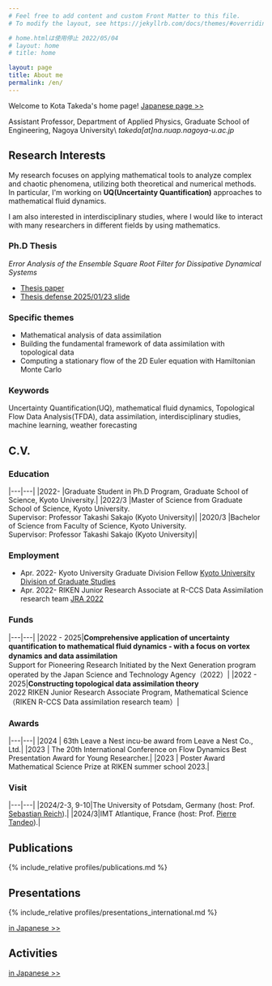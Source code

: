 ```yaml
---
# Feel free to add content and custom Front Matter to this file.
# To modify the layout, see https://jekyllrb.com/docs/themes/#overriding-theme-defaults

# home.htmlは使用停止 2022/05/04
# layout: home
# title: home

layout: page
title: About me
permalink: /en/
---
```

Welcome to Kota Takeda's home page! [Japanese page >>](/)

Assistant Professor, Department of Applied Physics, Graduate School of Engineering, Nagoya University\\
*takeda[at]na.nuap.nagoya-u.ac.jp*


## Research Interests
My research focuses on applying mathematical tools to analyze complex and chaotic phenomena, utilizing both theoretical and numerical methods.
In particular, I'm working on **UQ(Uncertainty Quantification)** approaches to mathematical fluid dynamics.

I am also interested in interdisciplinary studies, where I would like to interact with many researchers in different fields by using mathematics. 
<!-- Since I am good at constructing mathematical models and analyzing data, these skills can help to make progress on study in some fields except mathematics. -->

### Ph.D Thesis
*Error Analysis of the Ensemble Square Root Filter for Dissipative Dynamical Systems*

- [Thesis paper](/math/pdf/thesis.pdf)
- [Thesis defense 2025/01/23 slide](https://slides.com/kotatakeda/thesis-presentation)

### Specific themes
- Mathematical analysis of data assimilation
- Building the fundamental framework of data assimilation with topological data
- Computing a stationary flow of the 2D Euler equation with Hamiltonian Monte Carlo

### Keywords
Uncertainty Quantification(UQ), mathematical fluid dynamics, Topological Flow Data Analysis(TFDA), data assimilation, interdisciplinary studies, machine learning, weather forecasting

<!-- 
### Developments
[in Japanese >>](/#開発) -->


## C.V.
### Education

|---|---|
|2022- |Graduate Student in Ph.D Program, Graduate School of Science, Kyoto University.|
|2022/3 |Master of Science from Graduate School of Science, Kyoto University.<br>Supervisor: Professor Takashi Sakajo (Kyoto University)|
|2020/3 |Bachelor of Science from Faculty of Science, Kyoto University.<br>Supervisor: Professor Takashi Sakajo (Kyoto University)|

<!-- TODO -->
<!-- |2025/3 |Doctor of Science from Graduate School of Science, Kyoto University.<br>Thesis：Error Analysis of the Ensemble Square Root Filter for Dissipative Dynamical Systems<br>Supervisors: Professor Takashi Sakajo (Kyoto University), Professor Takemasa Miyoshi (Kyoto University & RIKEN), Professor Sebastian Reich (University of Potsdam| -->

### Employment
- Apr. 2022- Kyoto University Graduate Division Fellow [Kyoto University Division of Graduate Studies](https://www.kugd.k.kyoto-u.ac.jp/en/program)
- Apr. 2022- RIKEN Junior Research Associate at R-CCS Data Assimilation research team [JRA 2022](https://www.riken.jp/en/careers/programs/jra/jra2022/index.html)

### Funds  

|---|---|
|2022 - 2025|**Comprehensive application of uncertainty quantification to mathematical fluid dynamics - with a focus on vortex dynamics and data assimilation**　<br> Support for Pioneering Research Initiated by the Next Generation program operated by the Japan Science and Technology Agency（2022）|
|2022 - 2025|**Constructing topological data assimilation theory**<br>2022 RIKEN Junior Research Associate Program, Mathematical Science <br>（RIKEN R-CCS Data assimilation research team）|

### Awards

|---|---|
|2024 | 63th Leave a Nest incu-be award from Leave a Nest Co., Ltd.|
|2023 | The 20th International Conference on Flow Dynamics Best Presentation Award for Young Researcher.|
|2023 | Poster Award Mathematical Science Prize at RIKEN summer school 2023.|

### Visit

|---|---|
|2024/2-3, 9-10|The University of Potsdam, Germany (host: Prof. [Sebastian Reich](https://www.math.uni-potsdam.de/~sreich/)).|
|2024/3|IMT Atlantique, France (host: Prof. [Pierre Tandeo](https://tandeo.wordpress.com/)).|


## Publications
{% include_relative profiles/publications.md %}

## Presentations
{% include_relative profiles/presentations_international.md %}

[in Japanese >>](/#発表)

## Activities
[in Japanese >>](/#活動)
